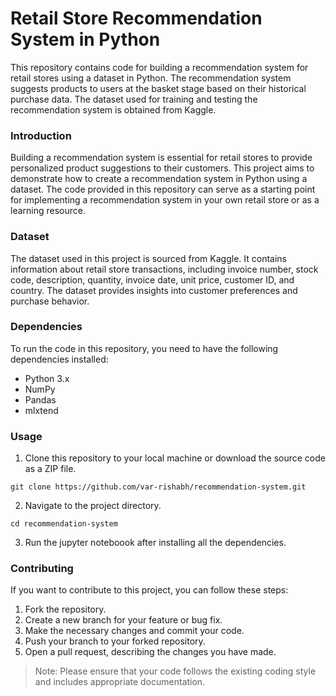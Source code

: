 <h1> Retail Store Recommendation System in Python </h1>

This repository contains code for building a recommendation system for retail stores using a dataset in Python. The recommendation system suggests products to users at the basket stage based on their historical purchase data. The dataset used for training and testing the recommendation system is obtained from Kaggle.

### Introduction
Building a recommendation system is essential for retail stores to provide personalized product suggestions to their customers. This project aims to demonstrate how to create a recommendation system in Python using a dataset. The code provided in this repository can serve as a starting point for implementing a recommendation system in your own retail store or as a learning resource.

### Dataset
The dataset used in this project is sourced from Kaggle. It contains information about retail store transactions, including invoice number, stock code, description, quantity, invoice date, unit price, customer ID, and country. The dataset provides insights into customer preferences and purchase behavior.

### Dependencies
To run the code in this repository, you need to have the following dependencies installed:
- Python 3.x
- NumPy
- Pandas
- mlxtend

### Usage
1. Clone this repository to your local machine or download the source code as a ZIP file.
```
git clone https://github.com/var-rishabh/recommendation-system.git
```
2. Navigate to the project directory.
```
cd recommendation-system
```

3. Run the jupyter noteboook after installing all the dependencies.

### Contributing
If you want to contribute to this project, you can follow these steps:
1. Fork the repository.
2. Create a new branch for your feature or bug fix.
3. Make the necessary changes and commit your code.
4. Push your branch to your forked repository.
5. Open a pull request, describing the changes you have made.

> Note: Please ensure that your code follows the existing coding style and includes appropriate documentation.